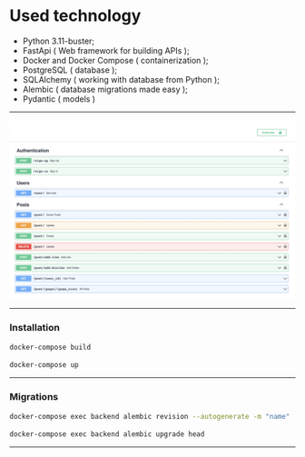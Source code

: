 # Used technology
- Python 3.11-buster;
- FastApi ( Web framework for building APIs );
- Docker and Docker Compose ( containerization );
- PostgreSQL ( database );
- SQLAlchemy ( working with database from Python );
- Alembic ( database migrations made easy );
- Pydantic ( models )

<hr style="border-width: 10px; border-color: red;">

![image](templates/image.png)

<hr/>

### Installation

```sh
docker-compose build
```

```sh
docker-compose up
```

<hr/>


### Migrations

```sh
docker-compose exec backend alembic revision --autogenerate -m "name"
```

```sh
docker-compose exec backend alembic upgrade head
```

<hr/>

